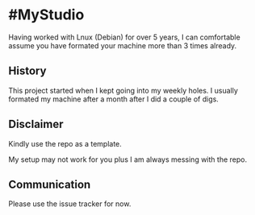 # #MyStudio

Having worked with Lnux (Debian) for over 5 years, I can comfortable assume you have formated your machine more than
3 times already.

## History

This project started when I kept going into my weekly holes. I usually formated my machine after a month after I did
a couple of digs.

## Disclaimer

Kindly use the repo as a template.

My setup may not work for you plus I am always messing with the repo.

## Communication

Please use the issue tracker for now.
